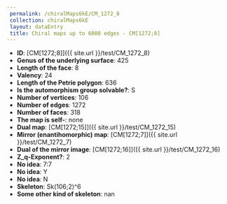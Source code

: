 ```yaml
--- 
 permalink: /chiralMaps6kE/CM_1272_8 
 collection: chiralMaps6kE
 layout: dataEntry
 title: Chiral maps up to 6000 edges - CM[1272;8]
---
```


- **ID**: [CM[1272;8]]({{ site.url }}/test/CM_1272_8)
- **Genus of the underlying surface**: 425
- **Length of the face**: 8
- **Valency**: 24
- **Length of the Petrie polygon**: 636
- **Is the automorphism group solvable?**: S
- **Number of vertices**: 106
- **Number of edges**: 1272
- **Number of faces**: 318
- **The map is self-**: none
- **Dual map**: [CM[1272;15]]({{ site.url }}/test/CM_1272_15)
- **Mirror (enantihomorphic) map**: [CM[1272;7]]({{ site.url }}/test/CM_1272_7)
- **Dual of the mirror image**: [CM[1272;16]]({{ site.url }}/test/CM_1272_16)
- **Z_q-Exponent?**: 2
- **No idea**:  7:7
- **No idea**: Y
- **No idea**: N
- **Skeleton**: Sk(106;2)^6
- **Some other kind of skeleton**: nan
